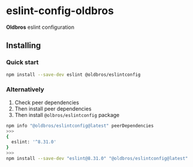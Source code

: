 # eslint-config-oldbros

**Oldbros** eslint configuration

## Installing

### Quick start

```sh
npm install --save-dev eslint @oldbros/eslintconfig
```

### Alternatively

1. Check peer dependencies
2. Then install peer dependencies
3. Then install `@olbros/eslintconfig` package

```sh
npm info "@oldbros/eslintconfig@latest" peerDependencies
>>>
{
  eslint: '^8.31.0'
}
>>>
npm install --save-dev "eslint@8.31.0" "@oldbros/eslintconfig@latest"
```
